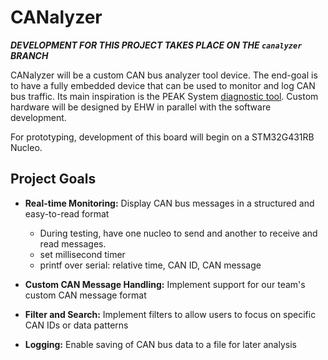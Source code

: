 # CANalyzer

***DEVELOPMENT FOR THIS PROJECT TAKES PLACE ON THE `canalyzer` BRANCH***

CANalyzer will be a custom CAN bus analyzer tool device. The end-goal is to have a fully embedded
device that can be used to monitor and log CAN bus traffic. Its main inspiration is the PEAK System
[diagnostic tool](https://www.peak-system.com/PCAN-Diag-FD.456.0.html?&L=1). Custom hardware will
be designed by EHW in parallel with the software development.

For prototyping, development of this board will begin on a STM32G431RB Nucleo.

## Project Goals

- **Real-time Monitoring:** Display CAN bus messages in a structured and easy-to-read format
  - During testing, have one nucleo to send and another to receive and read messages.
  - set millisecond timer
  - printf over serial: relative time, CAN ID, CAN message
  
- **Custom CAN Message Handling:** Implement support for our team's custom CAN message format
- **Filter and Search:** Implement filters to allow users to focus on specific CAN IDs or data patterns
- **Logging:** Enable saving of CAN bus data to a file for later analysis
